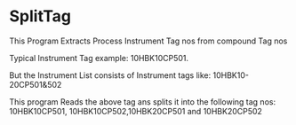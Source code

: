 # SplitTag
This Program Extracts Process Instrument Tag nos from compound Tag nos

Typical Instrument Tag example: 10HBK10CP501.

But the Instrument List consists of Instrument tags like: 10HBK10-20CP501&502

This program Reads the above tag ans splits it into the following tag nos:
10HBK10CP501, 10HBK10CP502,10HBK20CP501 and 10HBK20CP502
